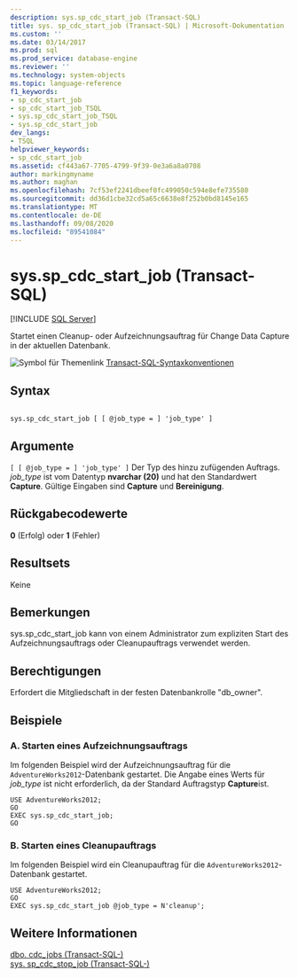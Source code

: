 ```yaml
---
description: sys.sp_cdc_start_job (Transact-SQL)
title: sys. sp_cdc_start_job (Transact-SQL) | Microsoft-Dokumentation
ms.custom: ''
ms.date: 03/14/2017
ms.prod: sql
ms.prod_service: database-engine
ms.reviewer: ''
ms.technology: system-objects
ms.topic: language-reference
f1_keywords:
- sp_cdc_start_job
- sp_cdc_start_job_TSQL
- sys.sp_cdc_start_job_TSQL
- sys.sp_cdc_start_job
dev_langs:
- TSQL
helpviewer_keywords:
- sp_cdc_start_job
ms.assetid: cf443a67-7705-4799-9f39-0e3a6a8a0708
author: markingmyname
ms.author: maghan
ms.openlocfilehash: 7cf53ef2241dbeef0fc499050c594e8efe735580
ms.sourcegitcommit: dd36d1cbe32cd5a65c6638e8f252b0bd8145e165
ms.translationtype: MT
ms.contentlocale: de-DE
ms.lasthandoff: 09/08/2020
ms.locfileid: "89541084"
---
```

# <a name="syssp_cdc_start_job-transact-sql"></a>sys.sp_cdc_start_job (Transact-SQL)
[!INCLUDE [SQL Server](../../includes/applies-to-version/sqlserver.md)]

  Startet einen Cleanup- oder Aufzeichnungsauftrag für Change Data Capture in der aktuellen Datenbank.  
  
 ![Symbol für Themenlink](../../database-engine/configure-windows/media/topic-link.gif "Symbol für Themenlink") [Transact-SQL-Syntaxkonventionen](../../t-sql/language-elements/transact-sql-syntax-conventions-transact-sql.md)  
  
## <a name="syntax"></a>Syntax  
  
```  
  
sys.sp_cdc_start_job [ [ @job_type = ] 'job_type' ]  
```  
  
## <a name="arguments"></a>Argumente  
`[ [ @job_type = ] 'job_type' ]` Der Typ des hinzu zufügenden Auftrags. *job_type* ist vom Datentyp **nvarchar (20)** und hat den Standardwert **Capture**. Gültige Eingaben sind **Capture** und **Bereinigung**.  
  
## <a name="return-code-values"></a>Rückgabecodewerte  
 **0** (Erfolg) oder **1** (Fehler)  
  
## <a name="result-sets"></a>Resultsets  
 Keine  
  
## <a name="remarks"></a>Bemerkungen  
 sys.sp_cdc_start_job kann von einem Administrator zum expliziten Start des Aufzeichnungsauftrags oder Cleanupauftrags verwendet werden.  
  
## <a name="permissions"></a>Berechtigungen  
 Erfordert die Mitgliedschaft in der festen Datenbankrolle "db_owner".  
  
## <a name="examples"></a>Beispiele  
  
### <a name="a-starting-a-capture-job"></a>A. Starten eines Aufzeichnungsauftrags  
 Im folgenden Beispiel wird der Aufzeichnungsauftrag für die `AdventureWorks2012`-Datenbank gestartet. Die Angabe eines Werts für *job_type* ist nicht erforderlich, da der Standard Auftragstyp **Capture**ist.  
  
```  
USE AdventureWorks2012;  
GO  
EXEC sys.sp_cdc_start_job;  
GO  
```  
  
### <a name="b-starting-a-cleanup-job"></a>B. Starten eines Cleanupauftrags  
 Im folgenden Beispiel wird ein Cleanupauftrag für die `AdventureWorks2012`-Datenbank gestartet.  
  
```  
USE AdventureWorks2012;  
GO  
EXEC sys.sp_cdc_start_job @job_type = N'cleanup';  
```  
  
## <a name="see-also"></a>Weitere Informationen  
 [dbo. cdc_jobs &#40;Transact-SQL-&#41;](../../relational-databases/system-tables/dbo-cdc-jobs-transact-sql.md)   
 [sys. sp_cdc_stop_job &#40;Transact-SQL-&#41;](../../relational-databases/system-stored-procedures/sys-sp-cdc-stop-job-transact-sql.md)  
  
  
